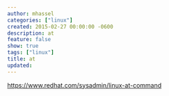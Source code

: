 ```yaml
---
author: mhassel
categories: ["linux"]
created: 2015-02-27 00:00:00 -0600
description: at
feature: false
show: true
tags: ["linux"]
title: at
updated:
---
```

https://www.redhat.com/sysadmin/linux-at-command
